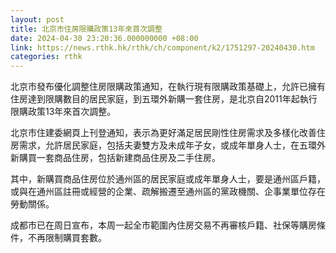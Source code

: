```yaml
---
layout: post
title: 北京市住房限購政策13年來首次調整
date: 2024-04-30 23:20:36.000000000 +08:00
link: https://news.rthk.hk/rthk/ch/component/k2/1751297-20240430.htm
categories: rthk
---
```


北京市發布優化調整住房限購政策通知，在執行現有限購政策基礎上，允許已擁有住房達到限購數目的居民家庭，到五環外新購一套住房，是北京自2011年起執行限購政策13年來首次調整。

北京市住建委網頁上刊登通知，表示為更好滿足居民剛性住房需求及多樣化改善住房需求，允許居民家庭，包括夫妻雙方及未成年子女，或成年單身人士，在五環外新購買一套商品住房，包括新建商品住房及二手住房。

其中，新購買商品住房位於通州區的居民家庭或成年單身人士，要是通州區戶籍，或與在通州區註冊或經營的企業、疏解搬遷至通州區的黨政機關、企事業單位存在勞動關係。

成都市已在周日宣布，本周一起全市範圍內住房交易不再審核戶籍、社保等購房條件，不再限制購買套數。
